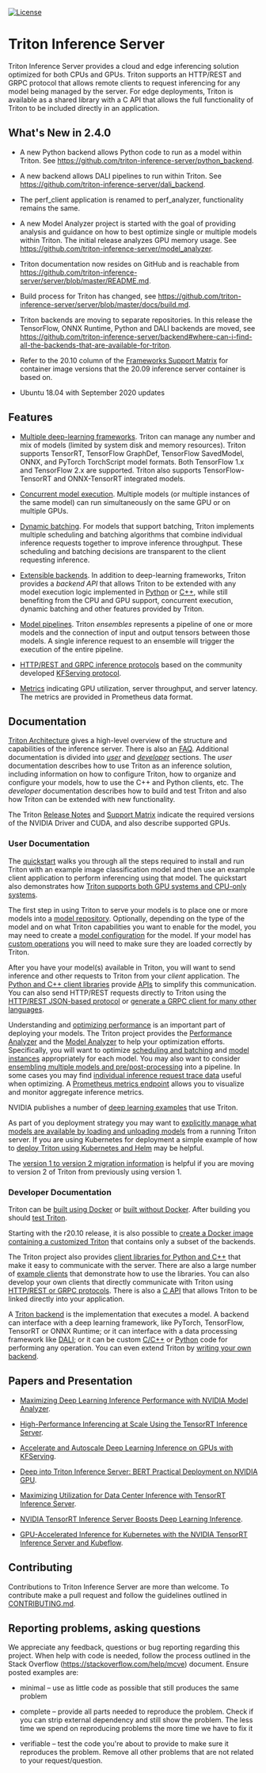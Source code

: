 <!--
# Copyright (c) 2018-2020, NVIDIA CORPORATION. All rights reserved.
#
# Redistribution and use in source and binary forms, with or without
# modification, are permitted provided that the following conditions
# are met:
#  * Redistributions of source code must retain the above copyright
#    notice, this list of conditions and the following disclaimer.
#  * Redistributions in binary form must reproduce the above copyright
#    notice, this list of conditions and the following disclaimer in the
#    documentation and/or other materials provided with the distribution.
#  * Neither the name of NVIDIA CORPORATION nor the names of its
#    contributors may be used to endorse or promote products derived
#    from this software without specific prior written permission.
#
# THIS SOFTWARE IS PROVIDED BY THE COPYRIGHT HOLDERS ``AS IS'' AND ANY
# EXPRESS OR IMPLIED WARRANTIES, INCLUDING, BUT NOT LIMITED TO, THE
# IMPLIED WARRANTIES OF MERCHANTABILITY AND FITNESS FOR A PARTICULAR
# PURPOSE ARE DISCLAIMED.  IN NO EVENT SHALL THE COPYRIGHT OWNER OR
# CONTRIBUTORS BE LIABLE FOR ANY DIRECT, INDIRECT, INCIDENTAL, SPECIAL,
# EXEMPLARY, OR CONSEQUENTIAL DAMAGES (INCLUDING, BUT NOT LIMITED TO,
# PROCUREMENT OF SUBSTITUTE GOODS OR SERVICES; LOSS OF USE, DATA, OR
# PROFITS; OR BUSINESS INTERRUPTION) HOWEVER CAUSED AND ON ANY THEORY
# OF LIABILITY, WHETHER IN CONTRACT, STRICT LIABILITY, OR TORT
# (INCLUDING NEGLIGENCE OR OTHERWISE) ARISING IN ANY WAY OUT OF THE USE
# OF THIS SOFTWARE, EVEN IF ADVISED OF THE POSSIBILITY OF SUCH DAMAGE.
-->

[![License](https://img.shields.io/badge/License-BSD3-lightgrey.svg)](https://opensource.org/licenses/BSD-3-Clause)

# Triton Inference Server

Triton Inference Server provides a cloud and edge inferencing solution
optimized for both CPUs and GPUs. Triton supports an HTTP/REST and
GRPC protocol that allows remote clients to request inferencing for
any model being managed by the server. For edge deployments, Triton is
available as a shared library with a C API that allows the full
functionality of Triton to be included directly in an
application.

## What's New in 2.4.0

* A new Python backend allows Python code to run as a model within Triton. See 
  https://github.com/triton-inference-server/python_backend.

* A new backend allows DALI pipelines to run within Triton. See 
  https://github.com/triton-inference-server/dali_backend.

* The perf_client application is renamed to perf_analyzer, functionality remains
  the same.

* A new Model Analyzer project is started with the goal of providing analysis 
  and guidance on how to best optimize single or multiple models within Triton. 
  The initial release analyzes GPU memory usage. See 
  https://github.com/triton-inference-server/model_analyzer.

* Triton documentation now resides on GitHub and is reachable from 
  https://github.com/triton-inference-server/server/blob/master/README.md.

* Build process for Triton has changed, see 
  https://github.com/triton-inference-server/server/blob/master/docs/build.md.

* Triton backends are moving to separate repositories. In this release the 
  TensorFlow, ONNX Runtime, Python and DALI backends are moved, see 
  https://github.com/triton-inference-server/backend#where-can-i-find-all-the-backends-that-are-available-for-triton.

* Refer to the 20.10 column of the 
  [Frameworks Support Matrix](https://docs.nvidia.com/deeplearning/frameworks/support-matrix/index.html) 
  for container image versions that the 20.09 inference server container is 
  based on.

* Ubuntu 18.04 with September 2020 updates

## Features

* [Multiple deep-learning
  frameworks](https://github.com/triton-inference-server/backend). Triton
  can manage any number and mix of models (limited by system disk and
  memory resources). Triton supports TensorRT, TensorFlow GraphDef,
  TensorFlow SavedModel, ONNX, and PyTorch TorchScript model
  formats. Both TensorFlow 1.x and TensorFlow 2.x are
  supported. Triton also supports TensorFlow-TensorRT and
  ONNX-TensorRT integrated models.

* [Concurrent model
  execution](docs/architecture.md#concurrent-model-execution). Multiple
  models (or multiple instances of the same model) can run
  simultaneously on the same GPU or on multiple GPUs.

* [Dynamic batching](docs/architecture.md#models-and-schedulers). For
  models that support batching, Triton implements multiple scheduling
  and batching algorithms that combine individual inference requests
  together to improve inference throughput. These scheduling and
  batching decisions are transparent to the client requesting
  inference.

* [Extensible
  backends](https://github.com/triton-inference-server/backend). In
  addition to deep-learning frameworks, Triton provides a *backend
  API* that allows Triton to be extended with any model execution
  logic implemented in
  [Python](https://github.com/triton-inference-server/python_backend)
  or
  [C++](https://github.com/triton-inference-server/backend/blob/main/README.md#triton-backend-api),
  while still benefiting from the CPU and GPU support, concurrent
  execution, dynamic batching and other features provided by Triton.

* [Model pipelines](docs/architecture.md#ensemble-models). Triton
  *ensembles* represents a pipeline of one or more models and the
  connection of input and output tensors between those models. A
  single inference request to an ensemble will trigger the execution
  of the entire pipeline.

* [HTTP/REST and GRPC inference
  protocols](docs/inference_protocols.md) based on the community
  developed [KFServing
  protocol](https://github.com/kubeflow/kfserving/tree/master/docs/predict-api/v2).

* [Metrics](docs/metrics.md) indicating GPU utilization, server
  throughput, and server latency. The metrics are provided in
  Prometheus data format.

## Documentation

[Triton Architecture](docs/architecture.md) gives a high-level
overview of the structure and capabilities of the inference
server. There is also an [FAQ](docs/faq.md). Additional documentation
is divided into [*user*](#user-documentation) and
[*developer*](#developer-documentation) sections. The *user*
documentation describes how to use Triton as an inference solution,
including information on how to configure Triton, how to organize and
configure your models, how to use the C++ and Python clients, etc. The
*developer* documentation describes how to build and test Triton and
also how Triton can be extended with new functionality.

The Triton [Release
Notes](https://docs.nvidia.com/deeplearning/triton-inference-server/release-notes/index.html)
and [Support
Matrix](https://docs.nvidia.com/deeplearning/dgx/support-matrix/index.html)
indicate the required versions of the NVIDIA Driver and CUDA, and also
describe supported GPUs.

### User Documentation

The [quickstart](docs/quickstart.md) walks you through all the steps
required to install and run Triton with an example image
classification model and then use an example client application to
perform inferencing using that model. The quickstart also demonstrates
how [Triton supports both GPU systems and CPU-only
systems](docs/quickstart.md#run-triton).

The first step in using Triton to serve your models is to place one or
more models into a [model
repository](docs/model_repository.md). Optionally, depending on the type
of the model and on what Triton capabilities you want to enable for
the model, you may need to create a [model
configuration](docs/model_configuration.md) for the model.  If your
model has [custom operations](docs/custom_operations.md) you will need
to make sure they are loaded correctly by Triton.

After you have your model(s) available in Triton, you will want to
send inference and other requests to Triton from your *client*
application. The [Python and C++ client
libraries](docs/client_libraries.md) provide
[APIs](docs/client_libraries.md#client-library-apis) to simplify this
communication. You can also send HTTP/REST requests directly to Triton
using the [HTTP/REST JSON-based
protocol](docs/inference_protocols.md#httprest-and-grpc-protocols) or
[generate a GRPC client for many other
languages](docs/client_libraries.md).

Understanding and [optimizing performance](docs/optimization.md) is an
important part of deploying your models. The Triton project provides
the [Performance Analyzer](docs/perf_analyzer.md) and the [Model
Analyzer](docs/model_analyzer.md) to help your optimization
efforts. Specifically, you will want to optimize [scheduling and
batching](docs/architecture.md#models-and-schedulers) and [model
instances](docs/model_configuration.md#instance-groups) appropriately
for each model. You may also want to consider [ensembling multiple
models and pre/post-processing](docs/architecture.md#ensemble-models)
into a pipeline. In some cases you may find [individual inference
request trace data](docs/trace.md) useful when optimizing. A
[Prometheus metrics endpoint](docs/metrics.md) allows you to visualize
and monitor aggregate inference metrics.

NVIDIA publishes a number of [deep learning
examples](https://github.com/NVIDIA/DeepLearningExamples) that use
Triton.

As part of you deployment strategy you may want to [explicitly manage
what models are available by loading and unloading
models](docs/model_management.md) from a running Triton server. If you
are using Kubernetes for deployment a simple example of how to [deploy
Triton using Kubernetes and Helm](deploy/single_server/README.rst) may
be helpful.

The [version 1 to version 2 migration
information](docs/v1_to_v2.md) is helpful if you are moving to
version 2 of Triton from previously using version 1.

### Developer Documentation

Triton can be [built using
Docker](docs/build.md#building-triton-with-docker) or [built without
Docker](docs/build.md#building-triton-without-docker). After building
you should [test Triton](docs/test.md).

Starting with the r20.10 release, it is also possible to [create a
Docker image containing a customized Triton](docs/compose.md) that
contains only a subset of the backends.

The Triton project also provides [client libraries for Python and
C++](docs/client_libraries.md) that make it easy to communicate with
the server. There are also a large number of [example
clients](docs/client_examples.md) that demonstrate how to use the
libraries. You can also develop your own clients that directly
communicate with Triton using [HTTP/REST or GRPC
protocols](docs/inference_protocols.md). There is also a [C
API](docs/inference_protocols.md) that allows Triton to be linked
directly into your application.

A [Triton backend](https://github.com/triton-inference-server/backend)
is the implementation that executes a model. A backend can interface
with a deep learning framework, like PyTorch, TensorFlow, TensorRT or
ONNX Runtime; or it can interface with a data processing framework
like [DALI](https://github.com/triton-inference-server/dali_backend);
or it can be custom
[C/C++](https://github.com/triton-inference-server/backend/blob/main/README.md#triton-backend-api)
or [Python](https://github.com/triton-inference-server/python_backend)
code for performing any operation. You can even extend Triton by
[writing your own
backend](https://github.com/triton-inference-server/backend).

## Papers and Presentation

* [Maximizing Deep Learning Inference Performance with NVIDIA Model
  Analyzer](https://developer.nvidia.com/blog/maximizing-deep-learning-inference-performance-with-nvidia-model-analyzer/).

* [High-Performance Inferencing at Scale Using the TensorRT Inference
  Server](https://developer.nvidia.com/gtc/2020/video/s22418).

* [Accelerate and Autoscale Deep Learning Inference on GPUs with
  KFServing](https://developer.nvidia.com/gtc/2020/video/s22459).

* [Deep into Triton Inference Server: BERT Practical Deployment on
  NVIDIA GPU](https://developer.nvidia.com/gtc/2020/video/s21736).

* [Maximizing Utilization for Data Center Inference with TensorRT
  Inference Server](https://on-demand-gtc.gputechconf.com/gtcnew/sessionview.php?sessionName=s9438-maximizing+utilization+for+data+center+inference+with+tensorrt+inference+server).

* [NVIDIA TensorRT Inference Server Boosts Deep Learning
  Inference](https://devblogs.nvidia.com/nvidia-serves-deep-learning-inference/).

* [GPU-Accelerated Inference for Kubernetes with the NVIDIA TensorRT
  Inference Server and
  Kubeflow](https://www.kubeflow.org/blog/nvidia_tensorrt/).

## Contributing

Contributions to Triton Inference Server are more than welcome. To
contribute make a pull request and follow the guidelines outlined in
[CONTRIBUTING.md](CONTRIBUTING.md).

## Reporting problems, asking questions

We appreciate any feedback, questions or bug reporting regarding this
project. When help with code is needed, follow the process outlined in
the Stack Overflow (https://stackoverflow.com/help/mcve)
document. Ensure posted examples are:

* minimal – use as little code as possible that still produces the
  same problem

* complete – provide all parts needed to reproduce the problem. Check
  if you can strip external dependency and still show the problem. The
  less time we spend on reproducing problems the more time we have to
  fix it

* verifiable – test the code you're about to provide to make sure it
  reproduces the problem. Remove all other problems that are not
  related to your request/question.
